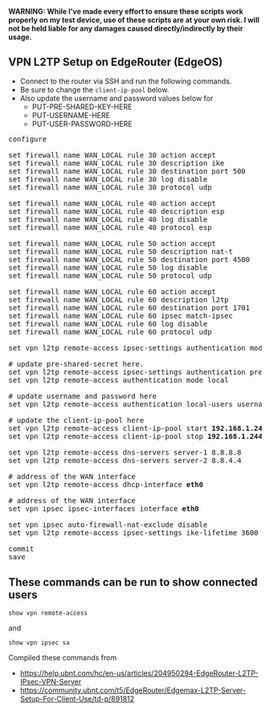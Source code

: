 #### WARNING: While I've made every effort to ensure these scripts work properly on my test device, use of these scripts are at your own risk. I will not be held liable for any damages caused directly/indirectly by their usage.

## VPN L2TP Setup on EdgeRouter (EdgeOS)

- Connect to the router via SSH and run the following commands.
- Be sure to change the `client-ip-pool` below.
- Also update the username and password values below for
    - PUT-PRE-SHARED-KEY-HERE
    - PUT-USERNAME-HERE
    - PUT-USER-PASSWORD-HERE

<pre>
configure

set firewall name WAN_LOCAL rule 30 action accept
set firewall name WAN_LOCAL rule 30 description ike
set firewall name WAN_LOCAL rule 30 destination port 500
set firewall name WAN_LOCAL rule 30 log disable
set firewall name WAN_LOCAL rule 30 protocol udp

set firewall name WAN_LOCAL rule 40 action accept
set firewall name WAN_LOCAL rule 40 description esp
set firewall name WAN_LOCAL rule 40 log disable
set firewall name WAN_LOCAL rule 40 protocol esp

set firewall name WAN_LOCAL rule 50 action accept
set firewall name WAN_LOCAL rule 50 description nat-t
set firewall name WAN_LOCAL rule 50 destination port 4500
set firewall name WAN_LOCAL rule 50 log disable
set firewall name WAN_LOCAL rule 50 protocol udp

set firewall name WAN_LOCAL rule 60 action accept
set firewall name WAN_LOCAL rule 60 description l2tp
set firewall name WAN_LOCAL rule 60 destination port 1701
set firewall name WAN_LOCAL rule 60 ipsec match-ipsec
set firewall name WAN_LOCAL rule 60 log disable
set firewall name WAN_LOCAL rule 60 protocol udp

set vpn l2tp remote-access ipsec-settings authentication mode pre-shared-secret

# update pre-shared-secret here.
set vpn l2tp remote-access ipsec-settings authentication pre-shared-secret <b>PUT-PRE-SHARED-KEY-HERE</b>
set vpn l2tp remote-access authentication mode local

# update username and password here
set vpn l2tp remote-access authentication local-users username <b>PUT-USERNAME-HERE</b> password '<b>PUT-USER-PASSWORD-HERE</b>'

# update the client-ip-pool here
set vpn l2tp remote-access client-ip-pool start <b>192.168.1.240</b>
set vpn l2tp remote-access client-ip-pool stop <b>192.168.1.244</b>

set vpn l2tp remote-access dns-servers server-1 8.8.8.8
set vpn l2tp remote-access dns-servers server-2 8.8.4.4

# address of the WAN interface
set vpn l2tp remote-access dhcp-interface <b>eth0</b>

# address of the WAN interface
set vpn ipsec ipsec-interfaces interface <b>eth0</b>

set vpn ipsec auto-firewall-nat-exclude disable
set vpn l2tp remote-access ipsec-settings ike-lifetime 3600

commit
save
</pre>

## These commands can be run to show connected users
```
show vpn remote-access 
```
and
```
show vpn ipsec sa
```

Compiled these commands from 
- https://help.ubnt.com/hc/en-us/articles/204950294-EdgeRouter-L2TP-IPsec-VPN-Server
- https://community.ubnt.com/t5/EdgeRouter/Edgemax-L2TP-Server-Setup-For-Client-Use/td-p/891812